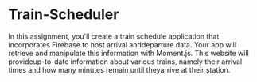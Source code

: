 # Train-Scheduler



In this assignment, you'll create a train schedule application that incorporates Firebase to host arrival anddeparture data. Your app will retrieve and manipulate this information with Moment.js. This website will provideup-to-date information about various trains, namely their arrival times and how many minutes remain until theyarrive at their station.
